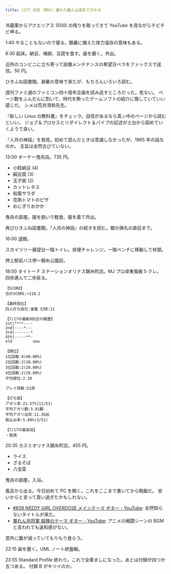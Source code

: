 ```yaml
---
title: 1177 日目（晴れ）優れた職人は道具で分かる
---
```


冷蔵庫からアクエリアス (500) の残りを取ってきて YouTube を見ながらチビチビ呷る。

1:40 やることもないので寝る。酷暑に備えた体力温存の意味もある。

8:30 起床。納豆、梅粥、豆腐を食す。歯を磨く。外出。

近所のコンビニに立ち寄って設備メンテナンスの希望日ペラをファックスで送信。50 円。

ひきふね図書館。避暑の意味で来たが、もちろんいろいろ読む。

週刊ファミ通のファミコン四十周年企画を読み逃すところだった。危ない。
ページ数をふんだんに割いて、時代を飾ったゲームソフトの紹介に徹していていい感じだ。
シメは荒井清和先生。

『新しい Linux の教科書』をチェック。自信があるなら真ン中のページから読むといい。
ジョブ＆プロセスとリダイレクト＆パイプの記述が土台から固めていくようで良い。

『人月の神話』を発見。初めて読んだときは意識しなかったが、1965 年の話なのか。
主旨は全然古びていない。

13:00 オーケー曳舟店。735 円。

* 小粒納豆 (4)
* 絹豆腐 (3)
* 玉子粥 (2)
* カットレタス
* 和風サラダ
* 完熟トマトのピザ
* おにぎりおかか

曳舟の部屋。服を脱いで軽食。服を着て外出。

再びひきふね図書館。『人月の神話』の続きを読む。銀の弾丸の直前まで。

16:00 退館。

スカイツリー展望台一階トイレ。排便チャレンジ。一階ベンチに移動して休憩。

押上駅前バス停～錦糸公園前。

18:00 タイトー F ステーションオリナス錦糸町店。MJ プロ卓東風戦 5 クレ。
四歩進んで二歩戻る。

```text
【SCORE】
合計SCORE:+119.2

【最終段位】
四人打ち段位:雀聖 幻球:11

【7/17の最新8試合の履歴】
1st|****----
2nd|----*---
3rd|-------*
4th|-----**-
old         new

【順位】
1位回数:4(40.00%)
2位回数:2(20.00%)
3位回数:2(20.00%)
4位回数:2(20.00%)
平均順位:2.20

プレイ局数:51局

【打ち筋】
アガリ率:21.57%(11/51)
平均アガリ翻:3.91翻
平均アガリ巡目:11.36巡
振込み率:5.88%(3/51)

【7/17の最高役】
・跳満
```

20:35 カスミオリナス錦糸町店。455 円。

* ライス
* ざるそば
* 八宝菜

曳舟の部屋。入浴。

風呂から出る。今日初めて PC を開く。これをここまで書いてから晩飯だ。
安いからと言って買い過ぎたかもしれない。

* [#839 NEEDY GIRL OVERDOSE メインテーマ ギター - YouTube](https://www.youtube.com/watch?v=1AbD3Y2hL4M):
  全然知らないタイトルが来た。
* [暴れん坊将軍 殺陣のテーマ ギター - YouTube](https://www.youtube.com/watch?v=ybjfie65RJw):
  アニメの戦闘シーンの BGM と言われても違和感がない。

意外に腹が減っていてもりもり食らう。

22:15 歯を磨く。UML ノート終盤戦。

23:55 Standard Profile 終わり。これで全章ましになった。あとは付録が四つか五つある。
付録 B がキツイのか。
